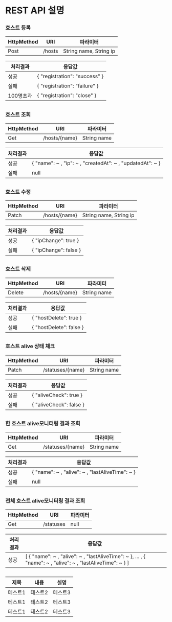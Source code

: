 # REST API 설명
### 호스트 등록
|HttpMethod|URI|파라미터|
|------|---|---|
|Post|/hosts|String name, String ip|

|처리결과|응답값|
|------|---|
|성공|{ "registration": "success" }|
|실패|{ "registration": "failure" }|
|100명초과|{ "registration": "close" }|
##

### 호스트 조회
|HttpMethod|URI|파라미터|
|------|---|---|
|Get|/hosts/{name}|String name|

|처리결과|응답값|
|------|---|
|성공|{ "name": ~ , "ip": ~ , "createdAt": ~ , "updatedAt": ~ }|
|실패|null|
##

### 호스트 수정
|HttpMethod|URI|파라미터|
|------|---|---|
|Patch|/hosts/{name}|String name, String ip|

|처리결과|응답값|
|------|---|
|성공|{ "ipChange": true }|
|실패|{ "ipChange": false }|
##

### 호스트 삭제
|HttpMethod|URI|파라미터|
|------|---|---|
|Delete|/hosts/{name}|String name|

|처리결과|응답값|
|------|---|
|성공|{ "hostDelete": true }|
|실패|{ "hostDelete": false }|
##

### 호스트 alive 상태 체크
|HttpMethod|URI|파라미터|
|------|---|---|
|Patch|/statuses/{name}|String name|

|처리결과|응답값|
|------|---|
|성공|{ "aliveCheck": true }|
|실패|{ "aliveCheck": false }|
##

### 한 호스트 alive모니터링 결과 조회
|HttpMethod|URI|파라미터|
|------|---|---|
|Get|/statuses/{name}|String name|

|처리결과|응답값|
|------|---|
|성공|{ "name": ~ , "alive": ~ , "lastAliveTime": ~ }|
|실패|null|
##

### 전체 호스트 alive모니터링 결과 조회
|HttpMethod|URI|파라미터|
|------|---|---|
|Get|/statuses|null|

|처리결과|응답값|
|------|---|
|성공|[ { "name": ~ , "alive": ~ , "lastAliveTime": ~ }, ... , { "name": ~ , "alive": ~ , "lastAliveTime": ~ } ]|
##



|제목|내용|설명|
|------|---|---|
|테스트1|테스트2|테스트3|
|테스트1|테스트2|테스트3|
|테스트1|테스트2|테스트3|

